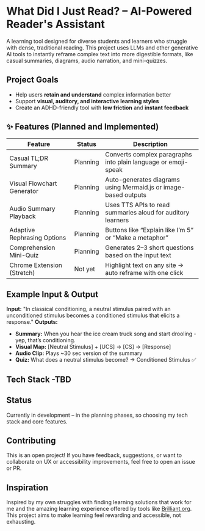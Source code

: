 # What Did I Just Read? – AI-Powered Reader's Assistant

A learning tool designed for diverse students and learners who struggle with dense, traditional reading. This project uses LLMs and other generative AI tools to instantly reframe complex text into more digestible formats, like casual summaries, diagrams, audio narration, and mini-quizzes.

## Project Goals

- Help users **retain and understand** complex information better
- Support **visual, auditory, and interactive learning styles**
- Create an ADHD-friendly tool with **low friction** and **instant feedback**

## ✨ Features (Planned and Implemented)

| Feature                         | Status     | Description                                                                 |
|--------------------------------|------------|-----------------------------------------------------------------------------|
| Casual TL;DR Summary           | Planning | Converts complex paragraphs into plain language or emoji-speak             |
| Visual Flowchart Generator     | Planning | Auto-generates diagrams using Mermaid.js or image-based outputs            |
| Audio Summary Playback         | Planning | Uses TTS APIs to read summaries aloud for auditory learners                |
| Adaptive Rephrasing Options    | Planning | Buttons like “Explain like I’m 5” or “Make a metaphor”                     |
| Comprehension Mini-Quiz        | Planning | Generates 2–3 short questions based on the input text                      |
| Chrome Extension (Stretch)     | Not yet  | Highlight text on any site → auto reframe with one click                   |

## Example Input & Output

**Input:** "In classical conditioning, a neutral stimulus paired with an unconditioned stimulus becomes a conditioned stimulus that elicits a response."
**Outputs:**
- **Summary:** When you hear the ice cream truck song and start drooling - yep, that’s conditioning.
- **Visual Map:** [Neutral Stimulus] + [UCS] → [CS] → [Response]
- **Audio Clip:** Plays ~30 sec version of the summary
- **Quiz:** What does a neutral stimulus become? → Conditioned Stimulus ✅

## Tech Stack -TBD

## Status

Currently in development – in the planning phases, so choosing my tech stack and core features.

## Contributing

This is an open project! If you have feedback, suggestions, or want to collaborate on UX or accessibility improvements, feel free to open an issue or PR.

## Inspiration

Inspired by my own struggles with finding learning solutions that work for me and the amazing learning experience offered by tools like [Brilliant.org](https://brilliant.org). This project aims to make learning feel rewarding and accessible, not exhausting.
